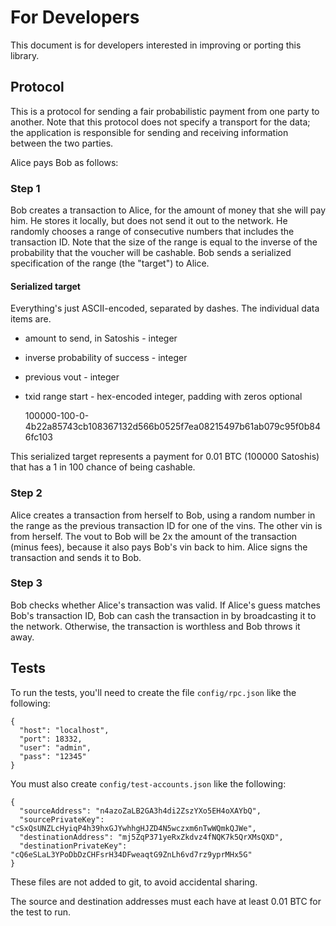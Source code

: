 For Developers
==============
This document is for developers interested in improving or porting this library.

Protocol
--------
This is a protocol for sending a fair probabilistic payment from one party to another.  Note that this protocol does not specify a transport for the data; the application is responsible for sending and receiving information between the two parties.

Alice pays Bob as follows:

### Step 1
Bob creates a transaction to Alice, for the amount of money that she will pay him.  He stores it locally, but does not send it out to the network.  He randomly chooses a range of consecutive numbers that includes the transaction ID.  Note that the size of the range is equal to the inverse of the probability that the voucher will be cashable.  Bob sends a serialized specification of the range (the "target") to Alice.

#### Serialized target
Everything's just ASCII-encoded, separated by dashes.  The individual data items are.

* amount to send, in Satoshis - integer
* inverse probability of success - integer
* previous vout - integer
* txid range start - hex-encoded integer, padding with zeros optional

    100000-100-0-4b22a85743cb108367132d566b0525f7ea08215497b61ab079c95f0b846fc103

This serialized target represents a payment for 0.01 BTC (100000 Satoshis) that has a 1 in 100 chance of being cashable.

### Step 2
Alice creates a transaction from herself to Bob, using a random number in the range as the previous transaction ID for one of the vins.  The other vin is from herself.  The vout to Bob will be 2x the amount of the transaction (minus fees), because it also pays Bob's vin back to him.  Alice signs the transaction and sends it to Bob.

### Step 3
Bob checks whether Alice's transaction was valid.  If Alice's guess matches Bob's transaction ID, Bob can cash the transaction in by broadcasting it to the network.  Otherwise, the transaction is worthless and Bob throws it away.


Tests
-----
To run the tests, you'll need to create the file `config/rpc.json` like the following:

    {
      "host": "localhost",
      "port": 18332,
      "user": "admin",
      "pass": "12345"
    }

You must also create `config/test-accounts.json` like the following:

    {
      "sourceAddress": "n4azoZaLB2GA3h4di2ZszYXo5EH4oXAYbQ",
      "sourcePrivateKey": "cSxQsUNZLcHyiqP4h39hxGJYwhhgHJZD4N5wczxm6nTwWQmkQJWe",
      "destinationAddress": "mj5ZqP371yeRxZkdvz4fNQK7k5QrXMsQXD",
      "destinationPrivateKey": "cQ6eSLaL3YPoDbDzCHFsrH34DFweaqtG9ZnLh6vd7rz9yprMHx5G"
    }

These files are not added to git, to avoid accidental sharing.

The source and destination addresses must each have at least 0.01 BTC for the test to run.